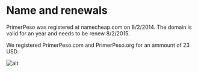 # Name and renewals

PrimerPeso was registered at namecheap.com on 8/2/2014. The domain is valid for an year and needs to be renew  8/2/2015.

We registered PrimerPeso.com and PrimerPeso.org for an ammount of 23 USD.

![alt](http://cl.ly/Y6yT/Screen%20Shot%202014-10-20%20at%206.02.16%20AM.png)
